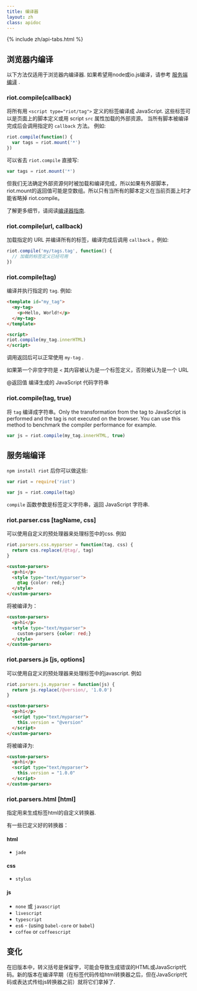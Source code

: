 ```yaml
---
title: 编译器
layout: zh
class: apidoc
---
```


{% include zh/api-tabs.html %}

## 浏览器内编译

以下方法仅适用于浏览器内编译器. 如果希望用node或io.js编译，请参考 [服务端编译](#服务端编译) .

### <a name="compile"></a> riot.compile(callback)

将所有用 `<script type="riot/tag">` 定义的标签编译成 JavaScript. 这些标签可以是页面上的脚本定义或用 script `src` 属性加载的外部资源。 当所有脚本被编译完成后会调用指定的 `callback` 方法。 例如:

```js
riot.compile(function() {
  var tags = riot.mount('*')
})
```

可以省去 `riot.compile` 直接写:

```js
var tags = riot.mount('*')
```

但我们无法确定外部资源何时被加载和编译完成，所以如果有外部脚本，riot.mount的返回值可能是空数组。所以只有当所有的脚本定义在当前页面上时才能省略掉 riot.compile。

了解更多细节，请阅读[编译器指南](../../guide/compiler).

### <a name="compile-fn"></a> riot.compile(url, callback)

加载指定的 URL 并编译所有的标签，编译完成后调用 `callback` 。例如:

```js
riot.compile('my/tags.tag', function() {
  // 加载的标签定义已经可用
})
```

### <a name="compile-tag"></a> riot.compile(tag)

编译并执行指定的 `tag`. 例如:

```html
<template id="my_tag">
  <my-tag>
    <p>Hello, World!</p>
  </my-tag>
</template>

<script>
riot.compile(my_tag.innerHTML)
</script>
```

调用返回后可以正常使用 `my-tag` .

如果第一个非空字符是 `<` 其内容被认为是一个标签定义，否则被认为是一个 URL

@返回值 编译生成的 JavaScript 代码字符串

### <a name="compile-to-str"></a> riot.compile(tag, true)

将 `tag` 编译成字符串。Only the transformation from the tag to JavaScript is performed and the tag is not executed on the browser. You can use this method to benchmark the compiler performance for example.

``` js
var js = riot.compile(my_tag.innerHTML, true)
```

## 服务端编译

`npm install riot` 后你可以做这些:

```js
var riot = require('riot')

var js = riot.compile(tag)
```

`compile` 函数参数是标签定义字符串，返回 JavaScript 字符串.

### <a name="css-parser"></a> riot.parser.css [tagName, css]

可以使用自定义的预处理器来处理标签中的css. 例如

```js
riot.parsers.css.myparser = function(tag, css) {
  return css.replace(/@tag/, tag)
}
```

```html
<custom-parsers>
  <p>hi</p>
  <style type="text/myparser">
    @tag {color: red;}
  </style>
</custom-parsers>
```

将被编译为：

```html
<custom-parsers>
  <p>hi</p>
  <style type="text/myparser">
    custom-parsers {color: red;}
  </style>
</custom-parsers>
```

### <a name="js-parser"></a> riot.parsers.js [js, options]

可以使用自定义的预处理器来处理标签中的javascript. 例如

```js
riot.parsers.js.myparser = function(js) {
  return js.replace(/@version/, '1.0.0')
}
```

```html
<custom-parsers>
  <p>hi</p>
  <script type="text/myparser">
    this.version = "@version"
  </script>
</custom-parsers>
```

将被编译为:

```html
<custom-parsers>
  <p>hi</p>
  <script type="text/myparser">
    this.version = "1.0.0"
  </script>
</custom-parsers>
```

### <a name="html-parser"></a> riot.parsers.html [html]

指定用来生成标签html的自定义转换器.

有一些已定义好的转换器：
#### html
- `jade`

#### css
- `stylus`

#### js
- `none` 或 `javascript`
- `livescript`
- `typescript`
- `es6` - (using `babel-core` or `babel`)
- `coffee` or `coffeescript`

## 变化
在旧版本中，转义括号是保留字，可能会导致生成错误的HTML或JavaScript代码。新的版本在编译早期（在标签代码传给html转换器之后，但在JavaScript代码或表达式传给js转换器之前）就将它们拿掉了.





























